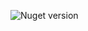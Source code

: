 ![Nuget version](https://img.shields.io/nuget/v/MyJetWallet.Sdk.GrpcMetrics?label=MyJetWallet.Sdk.GrpcMetrics&style=social)
